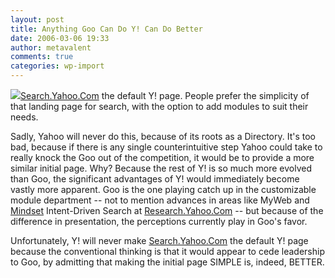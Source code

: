 ```yaml
---
layout: post
title: Anything Goo Can Do Y! Can Do Better
date: 2006-03-06 19:33
author: metavalent
comments: true
categories: wp-import
---
```

<!--Lead Photo --><a href="https://help.yahoo.com/help/us/ysearch/tips/index.html"><img src="https://web.archive.org/web/*/https://awebcamdarkly.com/">Search.Yahoo.Com</a> the default Y! page.  People prefer the simplicity of that landing page for search, with the option to add modules to suit their needs.  

Sadly, Yahoo will never do this, because of its roots as a Directory.  It's too bad, because if there is any single counterintuitive step Yahoo could take to really knock the Goo out of the competition, it would be to provide a more similar initial page.  Why?  Because the rest of Y! is so much more evolved than Goo, the significant advantages of Y! would immediately become vastly more apparent.  Goo is the one playing catch up in the customizable module department -- not to mention advances in areas like MyWeb and <a href="https://mindset.research.yahoo.com/">Mindset</a> Intent-Driven Search at <a href="https://research.yahoo.com/">Research.Yahoo.Com</a> -- but because of the difference in presentation, the perceptions currently play in Goo's favor.  

Unfortunately, Y! will never make <a href="https://Search.Yahoo.Com/">Search.Yahoo.Com</a> the default Y! page because the conventional thinking is that it would appear to cede leadership to Goo, by admitting that making the initial page SIMPLE is, indeed, BETTER.
